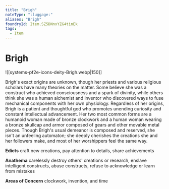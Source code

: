 ```yaml
---
title: "Brigh"
noteType: ":luggage:"
aliases: "Brigh"
foundryId: Item.SZ5DNnxYZG4tinEk
tags:
  - Item
---
```


# Brigh
![[systems-pf2e-icons-deity-Brigh.webp|150]]

Brigh's exact origins are unknown, though her priests and various religious scholars have many theories on the matter. Some believe she was a construct who achieved consciousness and a spark of divinity, while others think she was a human alchemist and inventor who discovered ways to fuse mechanical components with her own physiology. Regardless of her origins, Brigh is a patient and thoughtful god who promotes unending curiosity and constant intellectual advancement. Her two most common forms are a humanoid woman made of bronze clockwork and a human woman wearing a bronze skullcap and armor composed of gears and other movable metal pieces. Though Brigh's usual demeanor is composed and reserved, she isn't an unfeeling automaton; she deeply cherishes the creations she and her followers make, and most of her worshippers feel the same way.

**Edicts** craft new creations, pay attention to details, share achievements

**Anathema** carelessly destroy others' creations or research, enslave intelligent constructs, abuse constructs, refuse to acknowledge or learn from mistakes

**Areas of Concern** clockwork, invention, and time
